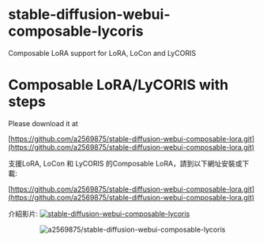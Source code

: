 # stable-diffusion-webui-composable-lycoris
Composable LoRA support for LoRA, LoCon and LyCORIS

# Composable LoRA/LyCORIS with steps
Please download it at

[https://github.com/a2569875/stable-diffusion-webui-composable-lora.git](https://github.com/a2569875/stable-diffusion-webui-composable-lora.git)

支援LoRA, LoCon 和 LyCORIS 的Composable LoRA，請到以下網址安裝或下載:

[https://github.com/a2569875/stable-diffusion-webui-composable-lora.git](https://github.com/a2569875/stable-diffusion-webui-composable-lora.git)

介紹影片:
[![stable-diffusion-webui-composable-lycoris](https://res.cloudinary.com/marcomontalbano/image/upload/v1683643967/video_to_markdown/images/youtube--QS9yjSMySuY-c05b58ac6eb4c4700831b2b3070cd403.jpg)](https://www.youtube.com/watch?v=QS9yjSMySuY "stable-diffusion-webui-composable-lycoris")

<p align="center"><img src="https://count.getloli.com/get/@a2569875-stable-diffusion-webui-composable-lycoris.github" alt="a2569875/stable-diffusion-webui-composable-lycoris"></p>